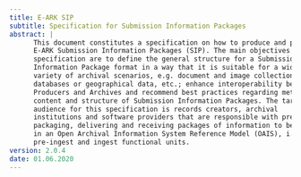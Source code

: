 ```yaml
---
title: E-ARK SIP
subtitle: Specification for Submission Information Packages
abstract: |
      This document constitutes a specification on how to produce and parse
      E-ARK Submission Information Packages (SIP). The main objectives of this
      specification are to define the general structure for a Submission
      Information Package format in a way that it is suitable for a wide
      variety of archival scenarios, e.g. document and image collections,
      databases or geographical data, etc.; enhance interoperability between
      Producers and Archives and recommend best practices regarding metadata,
      content and structure of Submission Information Packages. The target
      audience for this specification is records creators, archival
      institutions and software providers that are responsible with preparing,
      packaging, delivering and receiving packages of information to be archived
      in an Open Archival Information System Reference Model (OAIS), i.e.
      pre-ingest and ingest functional units.
version: 2.0.4
date: 01.06.2020
---
```

